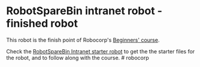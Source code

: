 # RobotSpareBin intranet robot - finished robot

This robot is the finish point of Robocorp's [Beginners' course](https://robocorp.com/docs/courses/beginners-course).

Check the [RobotSpareBin Intranet starter robot](https://robocorp.com/portal/robot/robocorp/example-robotsparebin-starter) to get the the starter files for the robot, and to follow along with the course.
#   r o b o c o r p  
 
